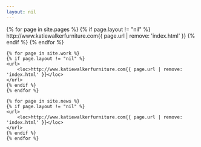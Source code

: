 ```yaml
---
layout: nil
---
```

<?xml version="1.0" encoding="UTF-8"?>
<urlset xmlns="http://www.sitemaps.org/schemas/sitemap/0.9">
    {% for page in site.pages %}
    {% if page.layout != "nil" %}
    <url>
        <loc>http://www.katiewalkerfurniture.com{{ page.url | remove: 'index.html' }}</loc>
    </url>
    {% endif %}
    {% endfor %}


	{% for page in site.work %}
    {% if page.layout != "nil" %}
    <url>
        <loc>http://www.katiewalkerfurniture.com{{ page.url | remove: 'index.html' }}</loc>
    </url>
    {% endif %}
    {% endfor %}

	{% for page in site.news %}
    {% if page.layout != "nil" %}
    <url>
        <loc>http://www.katiewalkerfurniture.com{{ page.url | remove: 'index.html' }}</loc>
    </url>
    {% endif %}
    {% endfor %}
	
</urlset>
